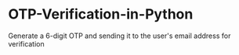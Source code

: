 # OTP-Verification-in-Python
 Generate a 6-digit OTP and sending it to the user's email address for verification
